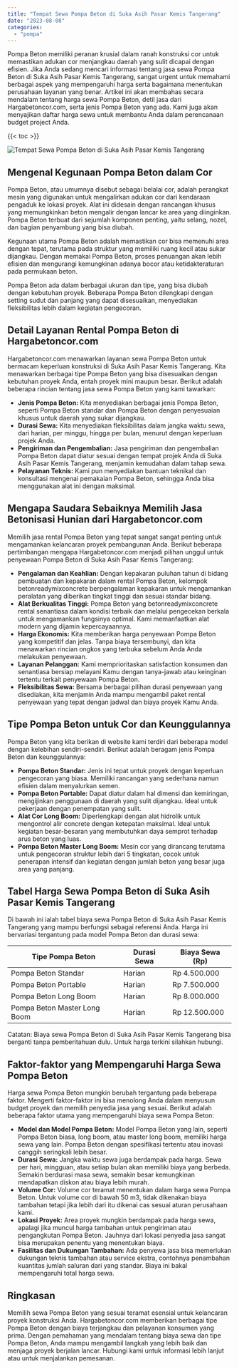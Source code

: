```yaml
---
title: "Tempat Sewa Pompa Beton di Suka Asih Pasar Kemis Tangerang"
date: "2023-08-08"
categories: 
  - "pompa"
---
```




Pompa Beton memiliki peranan krusial dalam ranah konstruksi cor untuk memastikan adukan cor menjangkau daerah yang sulit dicapai dengan efisien. Jika Anda sedang mencari informasi tentang jasa sewa Pompa Beton di Suka Asih Pasar Kemis Tangerang, sangat urgent untuk memahami berbagai aspek yang mempengaruhi harga serta bagaimana menentukan perusahaan layanan yang benar. Artikel ini akan membahas secara mendalam tentang harga sewa Pompa Beton, detil jasa dari Hargabetoncor.com, serta jenis Pompa Beton yang ada. Kami juga akan menyajikan daftar harga sewa untuk membantu Anda dalam perencanaan budget project Anda.

{{< toc >}}

![Tempat Sewa Pompa Beton di Suka Asih Pasar Kemis Tangerang](https://hargareadymixid.github.io/pompa/concrete-pump%20(6).png)

## Mengenal Kegunaan Pompa Beton dalam Cor

Pompa Beton, atau umumnya disebut sebagai belalai cor, adalah perangkat mesin yang digunakan untuk mengalirkan adukan cor dari kendaraan pengaduk ke lokasi proyek. Alat ini didesain dengan rancangan khusus yang memungkinkan beton mengalir dengan lancar ke area yang diinginkan. Pompa Beton terbuat dari sejumlah komponen penting, yaitu selang, nozel, dan bagian penyambung yang bisa diubah.

Kegunaan utama Pompa Beton adalah memastikan cor bisa memenuhi area dengan tepat, terutama pada struktur yang memiliki ruang kecil atau sukar dijangkau. Dengan memakai Pompa Beton, proses penuangan akan lebih efisien dan mengurangi kemungkinan adanya bocor atau ketidakteraturan pada permukaan beton.

Pompa Beton ada dalam berbagai ukuran dan tipe, yang bisa diubah dengan kebutuhan proyek. Beberapa Pompa Beton dilengkapi dengan setting sudut dan panjang yang dapat disesuaikan, menyediakan fleksibilitas lebih dalam kegiatan pengecoran.

## Detail Layanan Rental Pompa Beton di Hargabetoncor.com

Hargabetoncor.com menawarkan layanan sewa Pompa Beton untuk bermacam keperluan konstruksi di Suka Asih Pasar Kemis Tangerang. Kita menawarkan berbagai tipe Pompa Beton yang bisa disesuaikan dengan kebutuhan proyek Anda, entah proyek mini maupun besar. Berikut adalah beberapa rincian tentang jasa sewa Pompa Beton yang kami tawarkan:

- **Jenis Pompa Beton:** Kita menyediakan berbagai jenis Pompa Beton, seperti Pompa Beton standar dan Pompa Beton dengan penyesuaian khusus untuk daerah yang sukar dijangkau.
- **Durasi Sewa:** Kita menyediakan fleksibilitas dalam jangka waktu sewa, dari harian, per minggu, hingga per bulan, menurut dengan keperluan projek Anda.
- **Pengiriman dan Pengembalian:** Jasa pengiriman dan pengembalian Pompa Beton dapat diatur sesuai dengan tempat projek Anda di Suka Asih Pasar Kemis Tangerang, menjamin kemudahan dalam tahap sewa.
- **Pelayanan Teknis:** Kami pun menyediakan bantuan teknikal dan konsultasi mengenai pemakaian Pompa Beton, sehingga Anda bisa menggunakan alat ini dengan maksimal.

## Mengapa Saudara Sebaiknya Memilih Jasa Betonisasi Hunian dari Hargabetoncor.com

Memilih jasa rental Pompa Beton yang tepat sangat sangat penting untuk mengamankan kelancaran proyek pembangunan Anda. Berikut beberapa pertimbangan mengapa Hargabetoncor.com menjadi pilihan unggul untuk penyewaan Pompa Beton di Suka Asih Pasar Kemis Tangerang:

- **Pengalaman dan Keahlian:** Dengan kepakaran puluhan tahun di bidang pembuatan dan kepakaran dalam rental Pompa Beton, kelompok betonreadymixconcrete berpengalaman kepakaran untuk mengamankan peralatan yang diberikan tingkat tinggi dan sesuai standar bidang.
- **Alat Berkualitas Tinggi:** Pompa Beton yang betonreadymixconcrete rental senantiasa dalam kondisi terbaik dan melalui pengecekan berkala untuk mengamankan fungsinya optimal. Kami memanfaatkan alat modern yang dijamin kepercayaannya.
- **Harga Ekonomis:** Kita memberikan harga penyewaan Pompa Beton yang kompetitif dan jelas. Tanpa biaya tersembunyi, dan kita menawarkan rincian ongkos yang terbuka sebelum Anda Anda melakukan penyewaan.
- **Layanan Pelanggan:** Kami memprioritaskan satisfaction konsumen dan senantiasa bersiap melayani Kamu dengan tanya-jawab atau keinginan tertentu terkait penyewaan Pompa Beton.
- **Fleksibilitas Sewa:** Bersama berbagai pilihan durasi penyewaan yang disediakan, kita menjamin Anda mampu mengambil paket rental penyewaan yang tepat dengan jadwal dan biaya proyek Kamu Anda.

## Tipe Pompa Beton untuk Cor dan Keunggulannya

Pompa Beton yang kita berikan di website kami terdiri dari beberapa model dengan kelebihan sendiri-sendiri. Berikut adalah beragam jenis Pompa Beton dan keunggulannya:

- **Pompa Beton Standar:** Jenis ini tepat untuk proyek dengan keperluan pengecoran yang biasa. Memiliki rancangan yang sederhana namun efisien dalam menyalurkan semen.
- **Pompa Beton Portable:** Dapat diatur dalam hal dimensi dan kemiringan, mengijinkan penggunaan di daerah yang sulit dijangkau. Ideal untuk pekerjaan dengan penempatan yang sulit.
- **Alat Cor Long Boom:** Diperlengkapi dengan alat hidrolik untuk mengontrol alir concrete dengan ketepatan maksimal. Ideal untuk kegiatan besar-besaran yang membutuhkan daya semprot terhadap arus beton yang luas.
- **Pompa Beton Master Long Boom:** Mesin cor yang dirancang terutama untuk pengecoran struktur lebih dari 5 tingkatan, cocok untuk penerapan intensif dan kegiatan dengan jumlah beton yang besar juga area yang panjang.

## Tabel Harga Sewa Pompa Beton di Suka Asih Pasar Kemis Tangerang

Di bawah ini ialah tabel biaya sewa Pompa Beton di Suka Asih Pasar Kemis Tangerang yang mampu berfungsi sebagai referensi Anda. Harga ini bervariasi tergantung pada model Pompa Beton dan durasi sewa:

| Tipe Pompa Beton | Durasi Sewa | Biaya Sewa (Rp) |
| --- | --- | --- |
| Pompa Beton Standar | Harian | Rp 4.500.000 |
| Pompa Beton Portable | Harian | Rp 7.500.000 |
| Pompa Beton Long Boom | Harian | Rp 8.000.000 |
| Pompa Beton Master Long Boom | Harian | Rp 12.500.000 |

Catatan: Biaya sewa Pompa Beton di Suka Asih Pasar Kemis Tangerang bisa berganti tanpa pemberitahuan dulu. Untuk harga terkini silahkan hubungi.

## Faktor-faktor yang Mempengaruhi Harga Sewa Pompa Beton

Harga sewa Pompa Beton mungkin berubah tergantung pada beberapa faktor. Mengerti faktor-faktor ini bisa menolong Anda dalam menyusun budget proyek dan memilih penyedia jasa yang sesuai. Berikut adalah beberapa faktor utama yang mempengaruhi biaya sewa Pompa Beton:

- **Model dan Model Pompa Beton:** Model Pompa Beton yang lain, seperti Pompa Beton biasa, long boom, atau master long boom, memiliki harga sewa yang lain. Pompa Beton dengan spesifikasi tertentu atau inovasi canggih seringkali lebih besar.
- **Durasi Sewa:** Jangka waktu sewa juga berdampak pada harga. Sewa per hari, mingguan, atau setiap bulan akan memiliki biaya yang berbeda. Semakin berdurasi masa sewa, semakin besar kemungkinan mendapatkan diskon atau biaya lebih murah.
- **Volume Cor:** Volume cor teramat menentukan dalam harga sewa Pompa Beton. Untuk volume cor di bawah 50 m3, tidak dikenakan biaya tambahan tetapi jika lebih dari itu dikenai cas sesuai aturan perusahaan kami.
- **Lokasi Proyek:** Area proyek mungkin berdampak pada harga sewa, apalagi jika muncul harga tambahan untuk pengiriman atau pengangkutan Pompa Beton. Jauhnya dari lokasi penyedia jasa sangat bisa merupakan penentu yang menentukan biaya.
- **Fasilitas dan Dukungan Tambahan:** Ada penyewa jasa bisa memerlukan dukungan teknis tambahan atau service ekstra, contohnya penambahan kuantitas jumlah saluran dari yang standar. Biaya ini bakal mempengaruhi total harga sewa.

## Ringkasan

Memilih sewa Pompa Beton yang sesuai teramat esensial untuk kelancaran proyek konstruksi Anda. Hargabetoncor.com memberikan berbagai tipe Pompa Beton dengan biaya terjangkau dan pelayanan konsumen yang prima. Dengan pemahaman yang mendalam tentang biaya sewa dan tipe Pompa Beton, Anda mampu mengambil langkah yang lebih baik dan menjaga proyek berjalan lancar. Hubungi kami untuk informasi lebih lanjut atau untuk menjalankan pemesanan.
